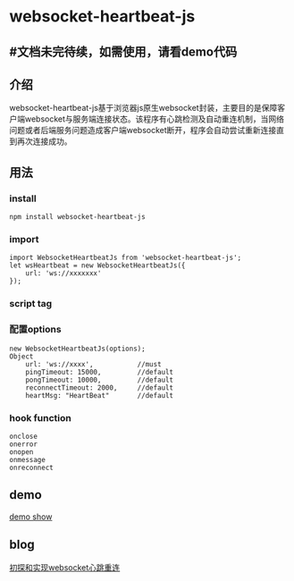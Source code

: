 # websocket-heartbeat-js

#文档未完待续，如需使用，请看demo代码
---

## 介绍
websocket-heartbeat-js基于浏览器js原生websocket封装，主要目的是保障客户端websocket与服务端连接状态。该程序有心跳检测及自动重连机制，当网络问题或者后端服务问题造成客户端websocket断开，程序会自动尝试重新连接直到再次连接成功。

## 用法
### install
    npm install websocket-heartbeat-js

### import

    import WebsocketHeartbeatJs from 'websocket-heartbeat-js';
    let wsHeartbeat = new WebsocketHeartbeatJs({
        url: 'ws://xxxxxxx'
    });
### script tag
### 配置options 

    new WebsocketHeartbeatJs(options);
    Object
        url: 'ws://xxxx',           //must
        pingTimeout: 15000,         //default
        pongTimeout: 10000,         //default
        reconnectTimeout: 2000,     //default
        heartMsg: "HeartBeat"       //default

### hook function
    onclose
    onerror
    onopen
    onmessage
    onreconnect
## demo
[demo show][1]


## blog 
[初探和实现websocket心跳重连][2]


  [1]: http://htmlpreview.github.io/?https://github.com/zimv/websocket-heartbeat-js/blob/master/demo/index.html
  [2]: http://www.cnblogs.com/1wen/p/5808276.html